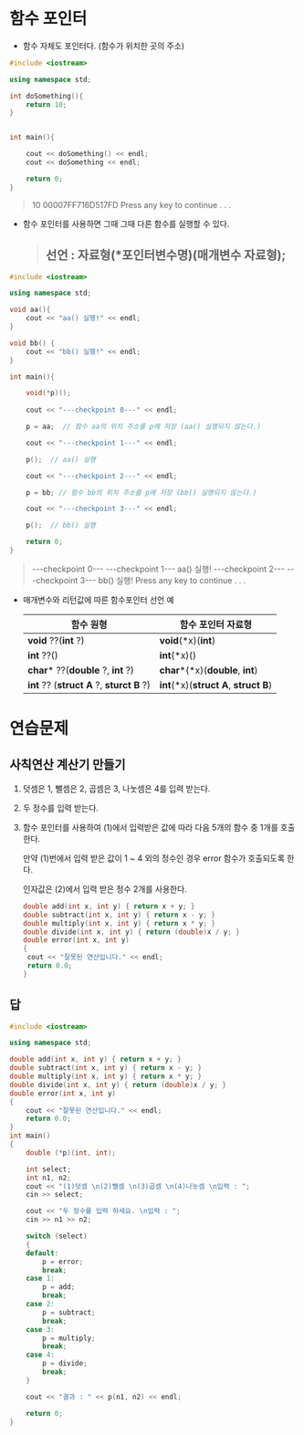 # 함수 포인터

- 함수 자체도 포인터다. (함수가 위치한 곳의 주소)

```c++
#include <iostream>

using namespace std;

int doSomething(){
	return 10;
}


int main(){

	cout << doSomething() << endl;
	cout << doSomething << endl;

	return 0;
}
```

> 10
> 00007FF716D517FD
> Press any key to continue . . .



- 함수 포인터를 사용하면 그때 그때 다른 함수를 실행할 수 있다.

  > ## 선언 : 자료형(*포인터변수명)(매개변수 자료형);

```c++
#include <iostream>

using namespace std;

void aa(){
	cout << "aa() 실행!" << endl;
}

void bb() {
	cout << "bb() 실행!" << endl;
}

int main(){

	void(*p)(); 
	
	cout << "---checkpoint 0---" << endl;

	p = aa;  // 함수 aa의 위치 주소를 p에 저장 (aa() 실행되지 않는다.)

	cout << "---checkpoint 1---" << endl;

	p();  // aa() 실행

	cout << "---checkpoint 2---" << endl;

	p = bb; // 함수 bb의 위치 주소를 p에 저장 (bb() 실행되지 않는다.)

	cout << "---checkpoint 3---" << endl;

	p();  // bb() 실행

	return 0;
}
```

> ---checkpoint 0---
> ---checkpoint 1---
> aa() 실행!
> ---checkpoint 2---
> ---checkpoint 3---
> bb() 실행!
> Press any key to continue . . .



- 매개변수와 리턴값에 따른 함수포인터 선언 예

  | 함수 원형                                   | 함수 포인터 자료형                      |
  | ------------------------------------------- | --------------------------------------- |
  | **void** ??(**int** ?)                      | **void**(*x)(**int**)                   |
  | **int** ??()                                | **int**(*x)()                           |
  | **char*** ??(**double** ?, **int** ?)       | **char**&#42;(*x)(**double**, **int**)  |
  | **int** ?? (**struct A** ?, **sturct B** ?) | **int**(*x)(**struct A**, **struct B**) |




# 연습문제

## 사칙연산 계산기 만들기

1. 덧셈은 1, 뺄셈은 2, 곱셈은 3, 나눗셈은 4를 입력 받는다.

2. 두 정수를 입력 받는다.

3. 함수 포인터를 사용하여 (1)에서 입력받은 값에 따라 다음 5개의 함수 중 1개를 호출한다. 

   만약 (1)번에서 입력 받은 값이 1 ~ 4 외의 정수인 경우 error 함수가 호출되도록 한다.

   인자값은 (2)에서 입력 받은 정수 2개를 사용한다.

   ```c++
   double add(int x, int y) { return x + y; }
   double subtract(int x, int y) { return x - y; }
   double multiply(int x, int y) { return x * y; }
   double divide(int x, int y) { return (double)x / y; }
   double error(int x, int y) 
   {
   	cout << "잘못된 연산입니다." << endl;
   	return 0.0;
   }
   ```



## 답

```c++
#include <iostream>

using namespace std;

double add(int x, int y) { return x + y; }
double subtract(int x, int y) { return x - y; }
double multiply(int x, int y) { return x * y; }
double divide(int x, int y) { return (double)x / y; }
double error(int x, int y) 
{
	cout << "잘못된 연산입니다." << endl;
	return 0.0;
}
int main() 
{
	double (*p)(int, int);

	int select;
	int n1, n2;
	cout << "(1)덧셈 \n(2)뺄셈 \n(3)곱셈 \n(4)나눗셈 \n입력 : ";
	cin >> select;

	cout << "두 정수를 입력 하세요. \n입력 : ";
	cin >> n1 >> n2;

	switch (select)
	{
    default:
		p = error;
        break;
	case 1:
		p = add;
		break;
	case 2:
		p = subtract;
		break;
	case 3:
		p = multiply;
		break;
	case 4:
		p = divide;
		break;
	}

	cout << "결과 : " << p(n1, n2) << endl;

	return 0;
}
```

